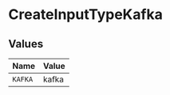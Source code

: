 # CreateInputTypeKafka


## Values

| Name    | Value   |
| ------- | ------- |
| `KAFKA` | kafka   |